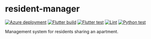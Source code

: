 # resident-manager

[![Azure deployment](https://github.com/Serious-senpai/resident-manager/actions/workflows/deploy.yml/badge.svg)](https://github.com/Serious-senpai/resident-manager/actions/workflows/deploy.yml)
[![Flutter build](https://github.com/Serious-senpai/resident-manager/actions/workflows/build.yml/badge.svg)](https://github.com/Serious-senpai/resident-manager/actions/workflows/build.yml)
[![Flutter test](https://github.com/Serious-senpai/resident-manager/actions/workflows/flutter-test.yml/badge.svg)](https://github.com/Serious-senpai/resident-manager/actions/workflows/flutter-test.yml)
[![Lint](https://github.com/Serious-senpai/resident-manager/actions/workflows/lint.yml/badge.svg)](https://github.com/Serious-senpai/resident-manager/actions/workflows/lint.yml)
[![Python test](https://github.com/Serious-senpai/resident-manager/actions/workflows/python-test.yml/badge.svg)](https://github.com/Serious-senpai/resident-manager/actions/workflows/python-test.yml)

Management system for residents sharing an apartment.
